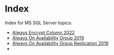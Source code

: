 # Index

Index for MS SQL Server topics:

- [Always Encrypt Column 2022](Contents/AlwaysEncryptColumn2022/README.md)
- [Always On Availability Group 2019](Contents/AlwaysOnAvailabilityGroup_2019/README.md)
- [Always On Availability Group Replication 2019]()
- 